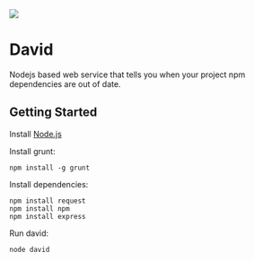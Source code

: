 <img src="https://raw.github.com/alanshaw/david/master/david.png"/>

David
=====

Nodejs based web service that tells you when your project npm dependencies are out of date.

Getting Started
---------------

Install [Node.js](http://nodejs.org/)

Install grunt:

	npm install -g grunt

Install dependencies:

	npm install request
	npm install npm
	npm install express

Run david:

	node david

